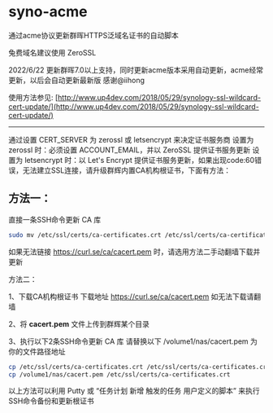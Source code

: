 # syno-acme
通过acme协议更新群晖HTTPS泛域名证书的自动脚本

兔费域名建议使用 ZeroSSL


2022/6/22 更新群晖7.0以上支持，同时更新acme版本采用自动更新，acme经常更新，以后会自动更新最新版 感谢@iihong 


使用方法参见: [http://www.up4dev.com/2018/05/29/synology-ssl-wildcard-cert-update/](http://www.up4dev.com/2018/05/29/synology-ssl-wildcard-cert-update/)

---
通过设置 CERT_SERVER 为 zerossl 或 letsencrypt 来决定证书服务商
设置为 zerossl 时：必须设置 ACCOUNT_EMAIL，并以 ZeroSSL 提供证书服务更新
设置为 letsencrypt 时：以 Let's Encrypt 提供证书服务更新，如果出现code:60错误，无法建立SSL连接，请升级群辉内置CA机构根证书，下面有方法：


## 方法一：

直接一条SSH命令更新 CA 库

```sh
sudo mv /etc/ssl/certs/ca-certificates.crt /etc/ssl/certs/ca-certificates.crt.bak && sudo curl -Lko /etc/ssl/certs/ca-certificates.crt https://curl.se/ca/cacert.pem
```
如果无法链接 https://curl.se/ca/cacert.pem 时，请选用方法二手动翻墙下载并更新

方法二：

1、下载CA机构根证书
下载地址 https://curl.se/ca/cacert.pem
如无法下载请翻墙

2、将 **cacert.pem** 文件上传到群辉某个目录

3、执行以下2条SSH命令更新 CA 库
请替换以下 /volume1/nas/cacert.pem 为你的文件路径地址

```sh
cp /etc/ssl/certs/ca-certificates.crt /etc/ssl/certs/ca-certificates.crt.bak
cp /volume1/nas/cacert.pem /etc/ssl/certs/ca-certificates.crt
```

以上方法可以利用 Putty 或 “任务计划 新增 触发的任务 用户定义的脚本” 来执行SSH命令备份和更新根证书
